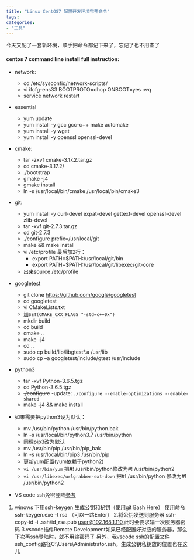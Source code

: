 ```yaml
---
title: "Linux CentOS7 配置开发环境完整命令"
tags: 
categories: 
- "工具"
---
```


今天又配了一套新环境，顺手把命令都记下来了，忘记了也不用查了
#### centos 7 command line install full instruction:
- network:
	- cd /etc/sysconfig/network-scripts/
	- vi ifcfg-ens33
		BOOTPROTO=dhcp
		ONBOOT=yes
		:wq
	- service network restart


- essential
	- yum update
	- yum install -y gcc gcc-c++ make automake
	- yum install -y wget
	- yum install -y openssl openssl-devel


- cmake:
	- tar -zxvf cmake-3.17.2.tar.gz
	- cd cmake-3.17.2/
	- ./bootstrap
	- gmake -j4
	- gmake install
	- ln -s /usr/local/bin/cmake /usr/local/bin/cmake3


- git:
	- yum install -y curl-devel expat-devel gettext-devel openssl-devel zlib-devel
	- tar -xvf git-2.7.3.tar.gz
	- cd git-2.7.3
	- ./configure prefix=/usr/local/git
	- make && make install
	- vi /etc/profile
		最后加2行：
		- export PATH=$PATH:/usr/local/git/bin
		- export PATH=$PATH:/usr/local/git/libexec/git-core
	- 出来source /etc/profile


- googletest
	- git clone https://github.com/google/googletest
	- cd googletest
	- vi CMakeLists.txt
	- 加`SET(CMAKE_CXX_FLAGS "-std=c++0x")`
	- mkdir build
	- cd build
	- cmake ..
	- make -j4
	- cd ..
	- sudo cp build/lib/libgtest*.a  /usr/lib 
	- sudo cp –a googletest/include/gtest /usr/include

- python3
	- tar -xvf Python-3.6.5.tgz
	- cd Python-3.6.5.tgz
	- ~~./configure~~
		-update: `./configure --enable-optimizations --enable-shared`
	- make -j4 && make install

- 如果需要把python3设为默认：
	- mv /usr/bin/python /usr/bin/python.bak
	- ln -s /usr/local/bin/python3.7 /usr/bin/python
	- 同理pip3改为默认
	- mv /usr/bin/pip /usr/bin/pip_bak
	- ln -s /usr/local/bin/pip3 /usr/bin/pip
	- 更新yum配置(yum依赖于python2)
	- `vi /usr/bin/yum` 把#! /usr/bin/python修改为#! /usr/bin/python2
	- `vi /usr/libexec/urlgrabber-ext-down` 把#! /usr/bin/python 修改为#! /usr/bin/python2


- VS code ssh免密登陆[参考](https://www.cnblogs.com/kasader/p/12760284.html)
1. winows 下用ssh-keygen 生成公钥和秘钥（使用git Bash Here）
使用命令 ssh-keygen.exe -t rsa （可以一路Enter）
2.将公钥发送到服务器
ssh-copy-id -i .ssh/id_rsa.pub user@192.168.1.110,此时会要求输一次服务器密码
3.vscode插件Remote Development如果已经配置好对应的服务器，那么下次再ssh登陆时，就不用输密码了
另外，我vscode ssh的配置文件ssh_config路径C:\Users\Administrator\.ssh，生成公钥私钥放的位置也在这儿